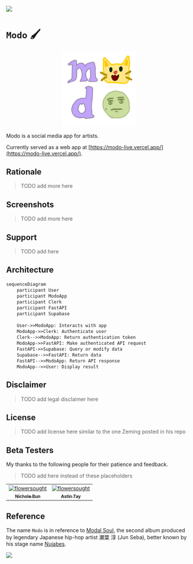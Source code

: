 ![](https://img.shields.io/badge/modo_1.0.0-alpha-orange)

# `Modo` 🖌️

<p align="center">
<img src="./asset/logo/modo-no-background.png" width=40% height=40%>
</p>

Modo is a social media app for artists.

Currently served as a web app at [https://modo-live.vercel.app/](https://modo-live.vercel.app/).

## Rationale

> TODO add more here

## Screenshots

> TODO add more here

## Support

> TODO add here

## Architecture

```mermaid
sequenceDiagram
    participant User
    participant ModoApp
    participant Clerk
    participant FastAPI
    participant Supabase

    User->>ModoApp: Interacts with app
    ModoApp->>Clerk: Authenticate user
    Clerk-->>ModoApp: Return authentication token
    ModoApp->>FastAPI: Make authenticated API request
    FastAPI->>Supabase: Query or modify data
    Supabase-->>FastAPI: Return data
    FastAPI-->>ModoApp: Return API response
    ModoApp-->>User: Display result
```

## Disclaimer

> TODO add legal disclaimer here

## License

> TODO add license here similar to the one Zeming posted in his repo

## Beta Testers

My thanks to the following people for their patience and feedback.

> TODO add here instead of these placeholders

<table>
	<tbody>
        <tr>
            <td align="center">
                <a href="https://www.linkedin.com/in/nicholebun/">
                    <img src="https://avatars.githubusercontent.com/u/169415342?v=4" width="100;" alt="flowersought"/>
                    <br />
                    <sub><b>Nichole Bun</b></sub>
                </a>
            </td>
            <td align="center">
		<a href="https://github.com/a-stint">
                    <img src="https://avatars.githubusercontent.com/u/149822619?v=4" width="100;" alt="flowersought"/>
                    <br />
                    <sub><b>Astin Tay</b></sub>
                </a>
            </td>
        </tr>
	<tbody>
</table>

## Reference

The name `Modo` is in reference to [Modal Soul](https://en.wikipedia.org/wiki/Modal_Soul), the second album produced by legendary Japanese hip-hop artist 瀬葉 淳 (Jun Seba), better known by his stage name [Nujabes](https://en.wikipedia.org/wiki/Nujabes). 

![](https://images2.alphacoders.com/446/446324.jpg)
